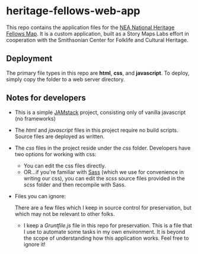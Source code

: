 # heritage-fellows-web-app

This repo contains the application files for the [NEA National Heritage Fellows Map](https://storymaps.esri.com/stories/2017/heritage-fellows/map.html).  It is a custom application, built as a Story Maps Labs effort in cooperation with the Smithsonian Center for Folklife and Cultural Heritage.  

## Deployment

The primary file types in this repo are **html**, **css**, and **javascript**.  To deploy, simply copy the folder to a web server directory.

## Notes for developers

* This is a simple [JAMstack]("https://jamstack.org/") project, consisting only of vanilla javascript (no frameworks)
* The *html* and *javascript* files in this project require no build scripts.  Source files are deployed as written.
* The *css* files in the project reside under the *css* folder.  Developers have two options for working with css:
	* You can edit the css files directly.
	* OR...if you're familiar with [Sass](https://sass-lang.com/) (which we use for convenience in writing our css), you can edit the *scss* source files provided in the *scss* folder and then recompile with Sass.
	
* Files you can ignore:

	There are a few files which I keep in source control for preservation, but which may not be relevant to other folks.
	* I keep a *Gruntfile.js* file in this repo for preservation.  This is a file that I use to automate some tasks in my own environment.  It is beyond the scope of understanding how this application works.  Feel free to ignore it!
